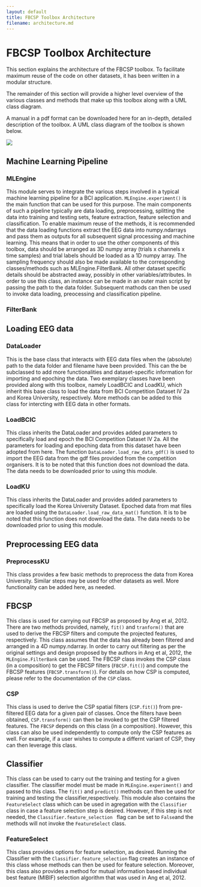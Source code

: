 ```yaml
---
layout: default
title: FBCSP Toolbox Architecture
filename: architecture.md
---
```


# FBCSP Toolbox Architecture
This section explains the architecture of the FBCSP toolbox. 
To facilitate maximum reuse of the code on other datasets, it has been written in a modular structure.

The remainder of this section will provide a higher level overview of the various classes and methods that make up this toolbox along with a UML class diagram.

A manual in a pdf format can be downloaded here for an in-depth, detailed description of the toolbox. A UML class diagram of the toolbox is shown below.

<img src="{{site.baseurl}}/images/uml_class.png">

## Machine Learning Pipeline

### MLEngine

This module serves to integrate the various steps involved in a typical machine learning pipeline for a BCI application. `MLEngine.experiment()` is the main function that can be used for this purpose. The main components of such a pipeline typically are data loading, preprocessing, splitting the data into training and testing sets, feature extraction, feature selection and classification. To enable maximum reuse of the methods, it is recommended that the data loading functions extract the EEG data into numpy.ndarrays and pass them as outputs for all subsequent signal processing and machine learning. This means that in order to use the other components of this toolbox, data should be arranged as 3D numpy array (trials x channels x time samples) and trial labels should be loaded as a 1D numpy array. The sampling frequency should also be made available to the corresponding classes/methods such as MLEngine.FilterBank. All other dataset specific details should be abstracted away, possibly in other variables/attributes. In order to use this class, an instance can be made in an outer main script by passing the path to the data folder. Subsequent mathods can then be used to invoke data loading, preocessing and classification pipeline. 

### FilterBank

## Loading EEG data

### DataLoader

This is the base class that interacts with EEG data files when the (absolute) path to the data folder and filename have been provided. This can the be subclassed to add more functionalities and dataset-specific information for importing and epoching the data. Two exemplary classes have been provided along with this toolbox, namely LoadBCIC and LoadKU, which inherit this base class to load the data from BCI Competition Dataset IV 2a and Korea University, respectively. More methods can be added to this class for intercting with EEG data in other formats.

### LoadBCIC

This class inherits the DataLoader and provides added parameters to specifically load and epoch the BCI Competition Dataset IV 2a. All the parameters for loading and epoching data from this dataset have been adopted from here. The function `DataLoader.load_raw_data_gdf()` is used to import the EEG data from the gdf files provided from the competition organisers. It is to be noted that this function does not download the data. The data needs to be downloaded prior to using this module.

### LoadKU

This class inherits the DataLoader and provides added parameters to specifically load the Korea University Dataset. Epoched data from mat files are loaded using the `DataLoader.load_raw_data_mat()` function. It is to be noted that this function does not download the data. The data needs to be downloaded prior to using this module.

## Preprocessing EEG data

### PreprocessKU

This class provides a few basic methods to preprocess the data from Korea University. Similar steps may be used for other datasets as well. More functionality can be added here, as needed.

## FBCSP 

This class is used for carrying out FBCSP as proposed by Ang et al, 2012. There are two methods provided, namely, `fit()` and `tranform()` that are used to derive the FBCSP filters and compute the projected features, respectively. This class assumes that the data has already been filtered and arranged in a 4D numpy.ndarray. In order to carry out filtering as per the original settings and design proposed by the authors in Ang et al, 2012, the `MLEngine.FilterBank` can be used. The FBCSP class invokes the CSP class (in a composition) to get the FBCSP filters (`FBCSP.fit()`) and compute the FBCSP features (`FBCSP.transform()`). For details on how CSP is computed, please refer to the documentation of the `CSP` class.

### CSP

This class is used to derive the CSP spatial filters (`CSP.fit()`) from pre-filtered EEG data for a given pair of classes. Once the filters have been obtained, `CSP.transform()` can then be invoked to get the CSP filtered features. The `FBCSP` depends on this class (in a composition). However, this class can also be used independently to compute only the CSP features as well. For example, if a user wishes to compute a differnt variant of CSP, they can then leverage this class.

## Classifier

This class can be used to carry out the training and testing for a given classifier. The classifier model must be made in `MLEngine.experiment()` and passed to this class. The `fit()` and `predict()` methods can then be used for training and testing the classifier,respectively. This module also contains the `FeatureSelect` class which can be used in agregation with the `Classifier` class in case a feature selection step is desired. However, if this step is not needed, the `Classifier.feature_selection ` flag can be set to `False`and the methods will not invoke the `FeatureSelect` class. 

### FeatureSelect

This class provides options for feature selection, as desired. Running the Classifier with the `Classifier.feature_selection` flag creates an instance of this class whose methods can then be used for feature selection. Moreover, this class also provides a method for mutual information based individual best feature (MIBIF) selection algorithm that was used in Ang et al, 2012. 
